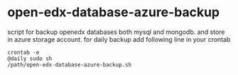 # open-edx-database-azure-backup
script for backup openedx databases both mysql and mongodb. and store in azure storage account.
for daily backup add following line in your crontab

<code>crontab -e</code><br>
<code>@daily  sudo sh /path/open-edx-database-azure-backup.sh</code>
